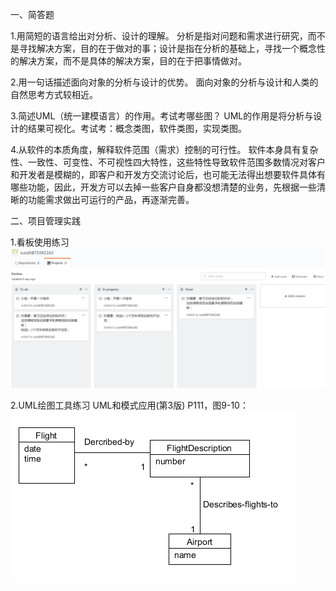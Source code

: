 一、简答题

1.用简短的语言给出对分析、设计的理解。
分析是指对问题和需求进行研究，而不是寻找解决方案，目的在于做对的事；设计是指在分析的基础上，寻找一个概念性的解决方案，而不是具体的解决方案，目的在于把事情做对。

2.用一句话描述面向对象的分析与设计的优势。
面向对象的分析与设计和人类的自然思考方式较相近。

3.简述UML（统一建模语言）的作用。考试考哪些图？
UML的作用是将分析与设计的结果可视化。考试考：概念类图，软件类图，实现类图。

4.从软件的本质角度，解释软件范围（需求）控制的可行性。
软件本身具有复杂性、一致性、可变性、不可视性四大特性，这些特性导致软件范围多数情况对客户和开发者是模糊的，即客户和开发方交流讨论后，也可能无法得出想要软件具体有哪些功能，因此，开发方可以去掉一些客户自身都没想清楚的业务，先根据一些清晰的功能需求做出可运行的产品，再逐渐完善。

二、项目管理实践

1.看板使用练习
![image](https://github.com/sunzh871041162/sunzh871041162.github.io/blob/master/kanban2.png)

2.UML绘图工具练习
UML和模式应用(第3版)  P111，图9-10：
![image](https://github.com/sunzh871041162/sunzh871041162.github.io/blob/master/uml.png)
